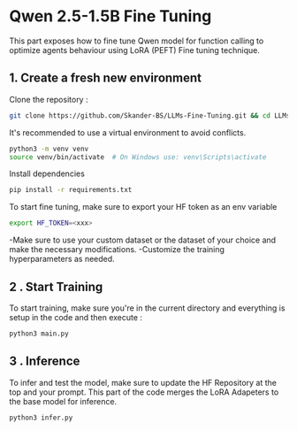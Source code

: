 # Qwen 2.5-1.5B Fine Tuning

This part exposes how to fine tune Qwen model for function calling to optimize agents behaviour using LoRA (PEFT) Fine tuning technique.

## 1. Create a fresh new environment
Clone the repository :

```bash
git clone https://github.com/Skander-BS/LLMs-Fine-Tuning.git && cd LLMs-Fine-Tuning/Models/Qwen2.5_1.5B
```

It's recommended to use a virtual environment to avoid conflicts.

```bash
python3 -m venv venv
source venv/bin/activate  # On Windows use: venv\Scripts\activate
```

Install dependencies

```bash
pip install -r requirements.txt
```

To start fine tuning, make sure to export your HF token as an env variable 

```bash
export HF_TOKEN=<xxx>
```

-Make sure to use your custom dataset or the dataset of your choice and make the necessary modifications.
-Customize the training hyperparameters as needed.


## 2 . Start Training

To start training, make sure you're in the current directory and everything is setup in the code and then execute :

```bash
python3 main.py
```

## 3 . Inference

To infer and test the model, make sure to update the HF Repository at the top and your prompt.
This part of the code merges the LoRA Adapeters to the base model for inference.

```bash
python3 infer.py
```

